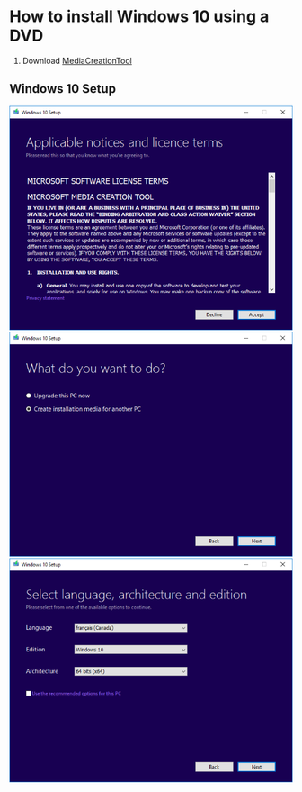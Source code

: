 # How to install Windows 10 using a DVD
1. Download [MediaCreationTool](http://go.microsoft.com/fwlink/?LinkId=691209)
## Windows 10 Setup
![1](https://raw.githubusercontent.com/NatoBoram/FirstRun/master/Windows%2010/HowTo/DVD/1.PNG)
![2](https://raw.githubusercontent.com/NatoBoram/FirstRun/master/Windows%2010/HowTo/DVD/2.PNG)
![3](https://raw.githubusercontent.com/NatoBoram/FirstRun/master/Windows%2010/HowTo/DVD/3.PNG)
